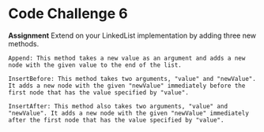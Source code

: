 # Code Challenge 6

**Assignment**
Extend on your LinkedList implementation by adding three new methods.

    Append: This method takes a new value as an argument and adds a new node with the given value to the end of the list.

    InsertBefore: This method takes two arguments, "value" and "newValue". It adds a new node with the given "newValue" immediately before the first node that has the value specified by "value".

    InsertAfter: This method also takes two arguments, "value" and "newValue". It adds a new node with the given "newValue" immediately after the first node that has the value specified by "value".
    